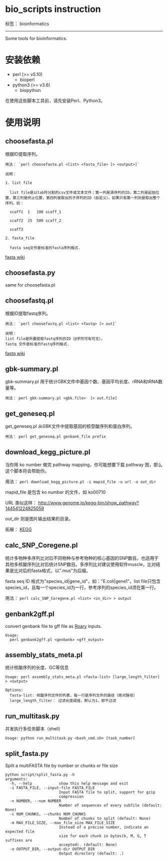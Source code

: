 ﻿# bio_scripts instruction

标签： bioinformatics

---

Some tools for bioinformatics.

# 安装依赖

- perl (>= v5.10)
  - bioperl
- python3 (>= v3.6)
  - biopython

在使用这些脚本工具前，请先安装Perl、Python3。

# 使用说明

## choosefasta.pl

根据ID提取序列。

```
用法： `perl choosefasta.pl <list> <fasta_file> [> <output>]` 

说明：

1. list file

  list file是以tab符分割的csv文件或文本文件；第一列是源序列的ID，第二列是起始位置，第三列是终止位置，第四列是取出的子序列的ID（自定义）。如果只有第一列则是取出整个序列。如：

  scaff1  1   100 scaff_1

  scaff2  25  500 scaff_2

  scaff3

2. fasta_file

  fasta seq文件是标准的fasta序列格式.
```

[fasta wiki](https://en.wikipedia.org/wiki/FASTA_format)


## choosefasta.py

same for choosefasta.pl


## choosefastq.pl

根据ID提取fastq序列。

```
用法： `perl choosefastq.pl <list> <fastq> [> out]` 

说明：
list file是所要提取fastq序列的ID（@字符可有可无）。
fastq 文件是标准的fastq序列格式.
```

[fastq wiki](https://en.wikipedia.org/wiki/FASTQ_format)


## gbk-summary.pl

gbk-summary.pl 用于统计GBK文件中基因个数、基因平均长度、rRNA和tRNA数量等。

```
用法： perl gbk-summary.pl <gbk.file>  [> out.file]
```


## get_geneseq.pl

get_geneseq.pl 从GBK文件中提取基因的核苷酸序列和蛋白序列。

```
用法： perl get_geneseq.pl genbank_file prefix
```


## download_kegg_picture.pl

当你用 ko number 做完 pathway mapping，你可能想要下载 pathway 图，那么这个脚本将会帮助你。

用法： `perl download_kegg_picture.pl -i mapid_file -u url -o out_dir`

mapid_file 是包含 ko number 的文件，如 ko00710

URL 类似这样： http://www.genome.jp/kegg-bin/show_pathway?144541224825059

out_dir 则是图片输出结果的目录。

拓展： [KEGG](http://www.genome.jp/kegg/)


## calc_SNP_Coregene.pl

统计多物种多序列比对后不同物种与参考物种的核心基因的SNP数目。也适用于其他多核酸序列比对后统计SNP数目。多序列比对建议使用软件muscle，比对结果是比对后的fasta格式，以".mus"为后缀。

fasta seq ID 格式为"species_id|gene_id"，如："E.coli|gene1"。list file只包含species_id，且每一个species_id为一行，参考序列的species_id须在第一行。

用法： `perl calc_SNP_Coregene.pl <list> <in_dir> > output`


## genbank2gff.pl

convert genbank file to gff file as [Roary](http://sanger-pathogens.github.io/Roary/) inputs.

```
Usage:
  perl genbank2gff.pl <genbank> <gff_output>
```


## assembly_stats_meta.pl

统计核酸序列的长度、GC等信息

```
Usage: perl assembly_stats_meta.pl <fasta-list> [large_length_filter] > <output>

Options:
  fasta-list: 核酸序列文件的列表，每一行是序列文件的路径（绝对路径）
  large_length_filter： 过滤长度阈值，默认为1，即不过滤
```


## run_multitask.py

并发执行多任务脚本（shell）

```
Usage: python run_multitask.py <bash_cmd.sh> [task_number]
```


## split_fasta.py

Split a multiFASTA file by number or chunks or file size

```
python script/split_fasta.py -h
arguments:
  -h, --help            show this help message and exit
  -i FASTA_FILE, --input-file FASTA_FILE
                        Input FASTA file to split, support for gzip
                        compression
  -n NUMBER, --num NUMBER
                        Number of sequences of every subfile (default: None)
  -c NUM_CHUNKS, --chunks NUM_CHUNKS
                        Number of chunks to split (default: None)
  -m MAX_FILE_SIZE, --max_file_size MAX_FILE_SIZE
                        Instead of a precise number, indicate an expected file
                        size for each chunk in bytes(k, M, G, T suffixes are
                        accepted). (default: None)
  -o OUTPUT_DIR, --output-dir OUTPUT_DIR
                        Output directory (default: .)
```

